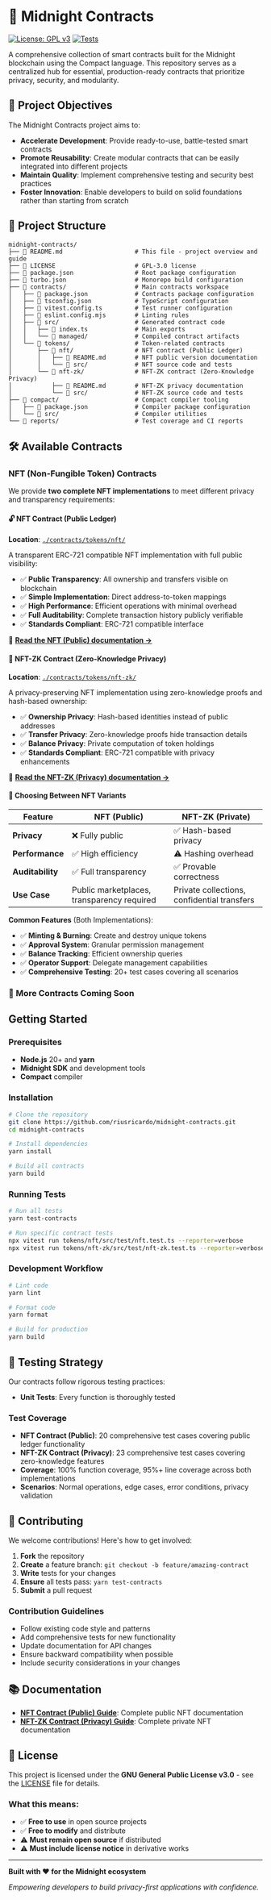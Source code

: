 <!--
midnight-contracts
Author: Ricardo Rius
License: GPL-3.0

Copyright (C) 2025 Ricardo Rius

This program is free software: you can redistribute it and/or modify
it under the terms of the GNU General Public License as published by
the Free Software Foundation, either version 3 of the License, or
(at your option) any later version.

This program is distributed in the hope that it will be useful,
but WITHOUT ANY WARRANTY; without even the implied warranty of
MERCHANTABILITY or FITNESS FOR A PARTICULAR PURPOSE. See the
GNU General Public License for more details.

You should have received a copy of the GNU General Public License
along with this program. If not, see <https://www.gnu.org/licenses/>.

DISCLAIMER: This software is provided "as is" without any warranty.
Use at your own risk. The author assumes no responsibility for any
damages or losses arising from the use of this software.
-->

# 🌙 Midnight Contracts

[![License: GPL v3](https://img.shields.io/badge/License-GPLv3-blue.svg)](https://www.gnu.org/licenses/gpl-3.0)
[![Tests](https://img.shields.io/badge/tests-passing-brightgreen.svg)](./contracts/tokens/nft/src/test/)

A comprehensive collection of smart contracts built for the Midnight blockchain using the Compact language. This repository serves as a centralized hub for essential, production-ready contracts that prioritize privacy, security, and modularity.

## 🎯 Project Objectives

The Midnight Contracts project aims to:

- **Accelerate Development**: Provide ready-to-use, battle-tested smart contracts
- **Promote Reusability**: Create modular contracts that can be easily integrated into different projects
- **Maintain Quality**: Implement comprehensive testing and security best practices
- **Foster Innovation**: Enable developers to build on solid foundations rather than starting from scratch

## 📁 Project Structure

```
midnight-contracts/
├── 📄 README.md                    # This file - project overview and guide
├── 📄 LICENSE                      # GPL-3.0 license
├── 📄 package.json                 # Root package configuration
├── 📄 turbo.json                   # Monorepo build configuration
├── 📁 contracts/                   # Main contracts workspace
│   ├── 📄 package.json             # Contracts package configuration
│   ├── 📄 tsconfig.json            # TypeScript configuration
│   ├── 📄 vitest.config.ts         # Test runner configuration
│   ├── 📄 eslint.config.mjs        # Linting rules
│   ├── 📁 src/                     # Generated contract code
│   │   ├── 📄 index.ts             # Main exports
│   │   └── 📁 managed/             # Compiled contract artifacts
│   └── 📁 tokens/                  # Token-related contracts
│       ├── 📁 nft/                 # NFT contract (Public Ledger)
│       │   ├── 📄 README.md        # NFT public version documentation
│       │   └── 📁 src/             # NFT source code and tests
│       └── 📁 nft-zk/              # NFT-ZK contract (Zero-Knowledge Privacy)
│           ├── 📄 README.md        # NFT-ZK privacy documentation
│           └── 📁 src/             # NFT-ZK source code and tests
├── 📁 compact/                     # Compact compiler tooling
│   ├── 📄 package.json             # Compiler package configuration
│   └── 📁 src/                     # Compiler utilities
└── 📁 reports/                     # Test coverage and CI reports
```

## 🛠️ Available Contracts

### NFT (Non-Fungible Token) Contracts

We provide **two complete NFT implementations** to meet different privacy and transparency requirements:

#### 🔓 NFT Contract (Public Ledger)

**Location**: [`./contracts/tokens/nft/`](./contracts/tokens/nft/)

A transparent ERC-721 compatible NFT implementation with full public visibility:

- ✅ **Public Transparency**: All ownership and transfers visible on blockchain
- ✅ **Simple Implementation**: Direct address-to-token mappings
- ✅ **High Performance**: Efficient operations with minimal overhead
- ✅ **Full Auditability**: Complete transaction history publicly verifiable
- ✅ **Standards Compliant**: ERC-721 compatible interface

📖 **[Read the NFT (Public) documentation →](./contracts/tokens/nft/README.md)**

#### 🔐 NFT-ZK Contract (Zero-Knowledge Privacy)

**Location**: [`./contracts/tokens/nft-zk/`](./contracts/tokens/nft-zk/)

A privacy-preserving NFT implementation using zero-knowledge proofs and hash-based ownership:

- ✅ **Ownership Privacy**: Hash-based identities instead of public addresses
- ✅ **Transfer Privacy**: Zero-knowledge proofs hide transaction details
- ✅ **Balance Privacy**: Private computation of token holdings
- ✅ **Standards Compliant**: ERC-721 compatible with privacy enhancements

📖 **[Read the NFT-ZK (Privacy) documentation →](./contracts/tokens/nft-zk/README.md)**

#### 🔄 Choosing Between NFT Variants

| Feature          | NFT (Public)                               | NFT-ZK (Private)                            |
| ---------------- | ------------------------------------------ | ------------------------------------------- |
| **Privacy**      | ❌ Fully public                            | ✅ Hash-based privacy                       |
| **Performance**  | ✅ High efficiency                         | ⚠️ Hashing overhead                         |
| **Auditability** | ✅ Full transparency                       | ✅ Provable correctness                     |
| **Use Case**     | Public marketplaces, transparency required | Private collections, confidential transfers |

**Common Features** (Both Implementations):

- ✅ **Minting & Burning**: Create and destroy unique tokens
- ✅ **Approval System**: Granular permission management
- ✅ **Balance Tracking**: Efficient ownership queries
- ✅ **Operator Support**: Delegate management capabilities
- ✅ **Comprehensive Testing**: 20+ test cases covering all scenarios

### 🚀 More Contracts Coming Soon

## Getting Started

### Prerequisites

- **Node.js** 20+ and **yarn**
- **Midnight SDK** and development tools
- **Compact** compiler

### Installation

```bash
# Clone the repository
git clone https://github.com/riusricardo/midnight-contracts.git
cd midnight-contracts

# Install dependencies
yarn install

# Build all contracts
yarn build
```

### Running Tests

```bash
# Run all tests
yarn test-contracts

# Run specific contract tests
npx vitest run tokens/nft/src/test/nft.test.ts --reporter=verbose      # Public NFT
npx vitest run tokens/nft-zk/src/test/nft-zk.test.ts --reporter=verbose  # Private NFT-ZK
```

### Development Workflow

```bash
# Lint code
yarn lint

# Format code
yarn format

# Build for production
yarn build
```

## 🧪 Testing Strategy

Our contracts follow rigorous testing practices:

- **Unit Tests**: Every function is thoroughly tested

### Test Coverage

- **NFT Contract (Public)**: 20 comprehensive test cases covering public ledger functionality
- **NFT-ZK Contract (Privacy)**: 23 comprehensive test cases covering zero-knowledge features
- **Coverage**: 100% function coverage, 95%+ line coverage across both implementations
- **Scenarios**: Normal operations, edge cases, error conditions, privacy validation

## 🤝 Contributing

We welcome contributions! Here's how to get involved:

1. **Fork** the repository
2. **Create** a feature branch: `git checkout -b feature/amazing-contract`
3. **Write** tests for your changes
4. **Ensure** all tests pass: `yarn test-contracts`
5. **Submit** a pull request

### Contribution Guidelines

- Follow existing code style and patterns
- Add comprehensive tests for new functionality
- Update documentation for API changes
- Ensure backward compatibility when possible
- Include security considerations in your changes

## 📚 Documentation

- **[NFT Contract (Public) Guide](./contracts/tokens/nft/README.md)**: Complete public NFT documentation
- **[NFT-ZK Contract (Privacy) Guide](./contracts/tokens/nft-zk/README.md)**: Complete private NFT documentation

## 📄 License

This project is licensed under the **GNU General Public License v3.0** - see the [LICENSE](LICENSE) file for details.

### What this means:

- ✅ **Free to use** in open source projects
- ✅ **Free to modify** and distribute
- ⚠️ **Must remain open source** if distributed
- ⚠️ **Must include license notice** in derivative works

---

**Built with ❤️ for the Midnight ecosystem**

_Empowering developers to build privacy-first applications with confidence._
